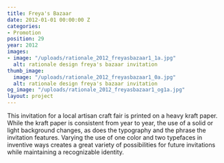 ```yaml
---
title: Freya's Bazaar
date: 2012-01-01 00:00:00 Z
categories:
- Promotion
position: 29
year: 2012
images:
- image: "/uploads/rationale_2012_freyasbazaar1_1a.jpg"
  alt: rationale design freya's bazaar invitation
thumb_image:
  image: "/uploads/rationale_2012_freyasbazaar1_0a.jpg"
  alt: rationale design freya's bazaar invitation
og_image: "/uploads/rationale_2012_freyasbazaar1_og1a.jpg"
layout: project
---
```


This invitation for a local artisan craft fair is printed on a heavy kraft paper. While the kraft paper is consistent from year to year, the use of a solid or light background changes, as does the typography and the phrase the invitation features. Varying the use of one color and two typefaces in inventive ways creates a great variety of possibilities for future invitations while maintaining a recognizable identity.